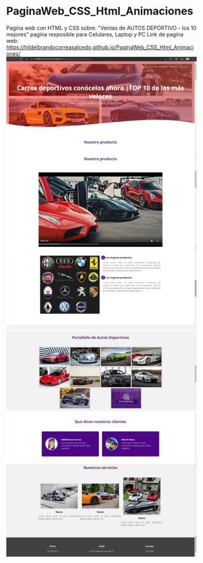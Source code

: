 # PaginaWeb_CSS_Html_Animaciones
Pagina web con HTML y CSS sobre: "Ventas de AUTOS DEPORTIVO - los 10 mejores" pagina resposible para Celulares, Laptop y PC
Link de pagina web: https://hildelbrandocorreasalcedo.github.io/PaginaWeb_CSS_Html_Animaciones/
![](README/1.jpeg)
![](README/2.jpeg)
![](README/3.jpeg)
![](README/4.jpeg)
![](README/5.jpeg)
![](README/6.jpeg)
